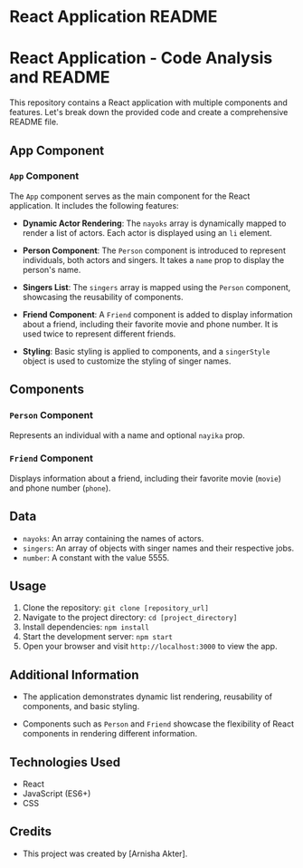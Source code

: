 # React Application README

# React Application - Code Analysis and README

This repository contains a React application with multiple components and features. Let's break down the provided code and create a comprehensive README file.

## App Component

### `App` Component

The `App` component serves as the main component for the React application. It includes the following features:

- **Dynamic Actor Rendering**: The `nayoks` array is dynamically mapped to render a list of actors. Each actor is displayed using an `li` element.

- **Person Component**: The `Person` component is introduced to represent individuals, both actors and singers. It takes a `name` prop to display the person's name.

- **Singers List**: The `singers` array is mapped using the `Person` component, showcasing the reusability of components.

- **Friend Component**: A `Friend` component is added to display information about a friend, including their favorite movie and phone number. It is used twice to represent different friends.

- **Styling**: Basic styling is applied to components, and a `singerStyle` object is used to customize the styling of singer names.

## Components

### `Person` Component

Represents an individual with a name and optional `nayika` prop.

### `Friend` Component

Displays information about a friend, including their favorite movie (`movie`) and phone number (`phone`).

## Data

- `nayoks`: An array containing the names of actors.
- `singers`: An array of objects with singer names and their respective jobs.
- `number`: A constant with the value 5555.

## Usage

1. Clone the repository: `git clone [repository_url]`
2. Navigate to the project directory: `cd [project_directory]`
3. Install dependencies: `npm install`
4. Start the development server: `npm start`
5. Open your browser and visit `http://localhost:3000` to view the app.

## Additional Information

- The application demonstrates dynamic list rendering, reusability of components, and basic styling.

- Components such as `Person` and `Friend` showcase the flexibility of React components in rendering different information.

## Technologies Used

- React
- JavaScript (ES6+)
- CSS

## Credits

- This project was created by [Arnisha Akter].

